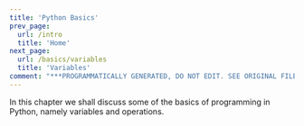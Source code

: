 ```yaml
---
title: 'Python Basics'
prev_page:
  url: /intro
  title: 'Home'
next_page:
  url: /basics/variables
  title: 'Variables'
comment: "***PROGRAMMATICALLY GENERATED, DO NOT EDIT. SEE ORIGINAL FILES IN /content***"
---
```

In this chapter we shall discuss some of the basics of programming in Python, namely variables and operations.